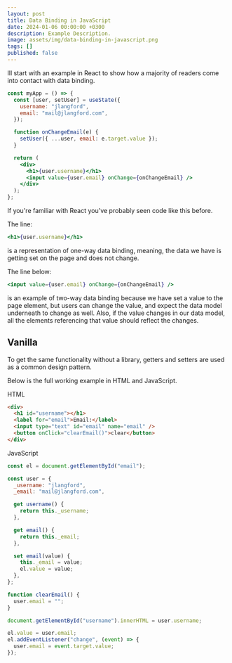 ```yaml
---
layout: post
title: Data Binding in JavaScript
date: 2024-01-06 00:00:00 +0300
description: Example Description.
image: assets/img/data-binding-in-javascript.png
tags: []
published: false
---
```


Ill start with an example in React to show how a majority of readers come into contact with data binding.

```jsx
const myApp = () => {
  const [user, setUser] = useState({
    username: "jlangford",
    email: "mail@jlangford.com",
  });

  function onChangeEmail(e) {
    setUser({ ...user, email: e.target.value });
  }

  return (
    <div>
      <h1>{user.username}</h1>
      <input value={user.email} onChange={onChangeEmail} />
    </div>
  );
};
```

If you're familiar with React you've probably seen code like this before.

The line:

```jsx
<h1>{user.username}</h1>
```

is a representation of one-way data binding, meaning, the data we have is getting set on the page and does not change.

The line below:

```jsx
<input value={user.email} onChange={onChangeEmail} />
```

is an example of two-way data binding because we have set a value to the page element, but users can change the value, and expect the data model underneath to change as well. Also, if the value changes in our data model, all the elements referencing that value should reflect the changes.

## Vanilla

To get the same functionality without a library, getters and setters are used as a common design pattern.

Below is the full working example in HTML and JavaScript.

HTML

```html
<div>
  <h1 id="username"></h1>
  <label for="email">Email:</label>
  <input type="text" id="email" name="email" />
  <button onClick="clearEmail()">clear</button>
</div>
```

JavaScript

```javascript
const el = document.getElementById("email");

const user = {
  _username: "jlangford",
  _email: "mail@jlangford.com",

  get username() {
    return this._username;
  },

  get email() {
    return this._email;
  },

  set email(value) {
    this._email = value;
    el.value = value;
  },
};

function clearEmail() {
  user.email = "";
}

document.getElementById("username").innerHTML = user.username;

el.value = user.email;
el.addEventListener("change", (event) => {
  user.email = event.target.value;
});
```
